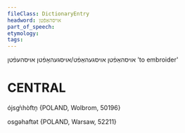 ```yaml
---
fileClass: DictionaryEntry
headword: אויסהאַפֿטן
part_of_speech: 
etymology: 
tags: 
---
```

אויסהאַפֿטן
אויסגעהאַפֿט/אויסגעהאָפֿטן
אויסהעפֿטן
'to embroider'

CENTRAL
========

ójsgʲɩhòftn̩ {POLAND, Wolbrom, 50196}

osgəhaftət {POLAND, Warsaw, 52211}